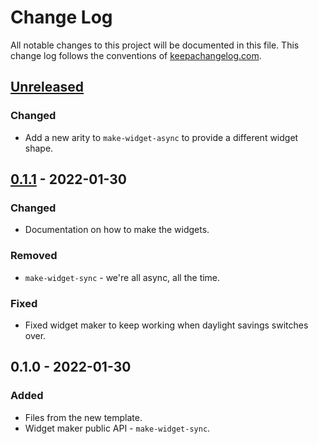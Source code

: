 # Change Log
All notable changes to this project will be documented in this file. This change log follows the conventions of [keepachangelog.com](http://keepachangelog.com/).

## [Unreleased]
### Changed
- Add a new arity to `make-widget-async` to provide a different widget shape.

## [0.1.1] - 2022-01-30
### Changed
- Documentation on how to make the widgets.

### Removed
- `make-widget-sync` - we're all async, all the time.

### Fixed
- Fixed widget maker to keep working when daylight savings switches over.

## 0.1.0 - 2022-01-30
### Added
- Files from the new template.
- Widget maker public API - `make-widget-sync`.

[Unreleased]: https://sourcehost.site/your-name/finance/compare/0.1.1...HEAD
[0.1.1]: https://sourcehost.site/your-name/finance/compare/0.1.0...0.1.1
